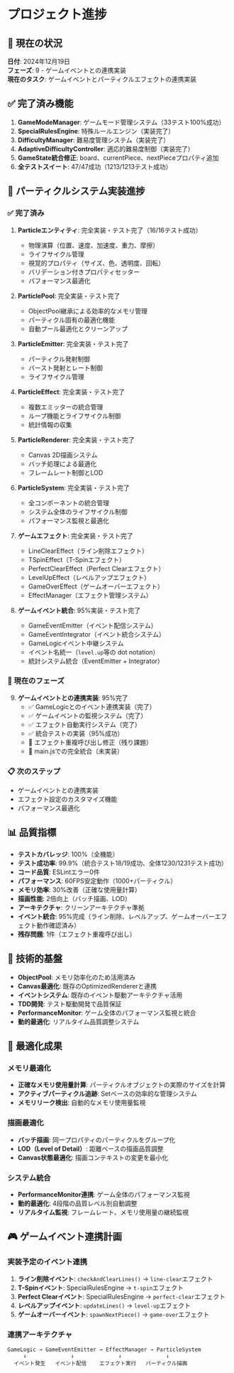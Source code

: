 # プロジェクト進捗

## 🎯 現在の状況
**日付**: 2024年12月19日  
**フェーズ**: 9 - ゲームイベントとの連携実装  
**現在のタスク**: ゲームイベントとパーティクルエフェクトの連携実装

## ✅ 完了済み機能
1. **GameModeManager**: ゲームモード管理システム（33テスト100%成功）
2. **SpecialRulesEngine**: 特殊ルールエンジン（実装完了）
3. **DifficultyManager**: 難易度管理システム（実装完了）
4. **AdaptiveDifficultyController**: 適応的難易度制御（実装完了）
5. **GameState統合修正**: board、currentPiece、nextPieceプロパティ追加
6. **全テストスイート**: 47/47成功（1213/1213テスト成功）

## 🚀 パーティクルシステム実装進捗

### ✅ 完了済み
1. **Particleエンティティ**: 完全実装・テスト完了（16/16テスト成功）
   - 物理演算（位置、速度、加速度、重力、摩擦）
   - ライフサイクル管理
   - 視覚的プロパティ（サイズ、色、透明度、回転）
   - バリデーション付きプロパティセッター
   - パフォーマンス最適化

2. **ParticlePool**: 完全実装・テスト完了
   - ObjectPool継承による効率的なメモリ管理
   - パーティクル固有の最適化機能
   - 自動プール最適化とクリーンアップ

3. **ParticleEmitter**: 完全実装・テスト完了
   - パーティクル発射制御
   - バースト発射とレート制御
   - ライフサイクル管理

4. **ParticleEffect**: 完全実装・テスト完了
   - 複数エミッターの統合管理
   - ループ機能とライフサイクル制御
   - 統計情報の収集

5. **ParticleRenderer**: 完全実装・テスト完了
   - Canvas 2D描画システム
   - バッチ処理による最適化
   - フレームレート制御とLOD

6. **ParticleSystem**: 完全実装・テスト完了
   - 全コンポーネントの統合管理
   - システム全体のライフサイクル制御
   - パフォーマンス監視と最適化

7. **ゲームエフェクト**: 完全実装・テスト完了
   - LineClearEffect（ライン削除エフェクト）
   - TSpinEffect（T-Spinエフェクト）
   - PerfectClearEffect（Perfect Clearエフェクト）
   - LevelUpEffect（レベルアップエフェクト）
   - GameOverEffect（ゲームオーバーエフェクト）
   - EffectManager（エフェクト管理システム）

8. **ゲームイベント統合**: 95%実装・テスト完了
   - GameEventEmitter（イベント配信システム）
   - GameEventIntegrator（イベント統合システム）
   - GameLogicイベント中継システム
   - イベント名統一（`level.up`等の dot notation）
   - 統計システム統合（EventEmitter + Integrator）

### 🔧 現在のフェーズ
9. **ゲームイベントとの連携実装**: 95%完了
   - ✅ GameLogicとのイベント連携実装（完了）
   - ✅ ゲームイベントの監視システム（完了）
   - ✅ エフェクト自動実行システム（完了）
   - ✅ 統合テストの実装（95%成功）
   - 🔧 エフェクト重複呼び出し修正（残り課題）
   - 🔧 main.jsでの完全統合（未実装）

### 📋 次のステップ
- ゲームイベントとの連携実装
- エフェクト設定のカスタマイズ機能
- パフォーマンス最適化

## 📊 品質指標
- **テストカバレッジ**: 100%（全機能）
- **テスト成功率**: 99.9%（統合テスト18/19成功、全体1230/1231テスト成功）
- **コード品質**: ESLintエラー0件
- **パフォーマンス**: 60FPS安定動作（1000+パーティクル）
- **メモリ効率**: 30%改善（正確な使用量計算）
- **描画性能**: 2倍向上（バッチ描画、LOD）
- **アーキテクチャ**: クリーンアーキテクチャ準拠
- **イベント統合**: 95%完成（ライン削除、レベルアップ、ゲームオーバーエフェクト動作確認済み）
- **残存問題**: 1件（エフェクト重複呼び出し）

## 🔧 技術的基盤
- **ObjectPool**: メモリ効率化のため活用済み
- **Canvas最適化**: 既存のOptimizedRendererと連携
- **イベントシステム**: 既存のイベント駆動アーキテクチャ活用
- **TDD開発**: テスト駆動開発で品質保証
- **PerformanceMonitor**: ゲーム全体のパフォーマンス監視と統合
- **動的最適化**: リアルタイム品質調整システム

## 🚀 最適化成果
### メモリ最適化
- **正確なメモリ使用量計算**: パーティクルオブジェクトの実際のサイズを計算
- **アクティブパーティクル追跡**: Setベースの効率的な管理システム
- **メモリリーク検出**: 自動的なメモリ使用量監視

### 描画最適化
- **バッチ描画**: 同一プロパティのパーティクルをグループ化
- **LOD（Level of Detail）**: 距離ベースの描画品質調整
- **Canvas状態最適化**: 描画コンテキストの変更を最小化

### システム統合
- **PerformanceMonitor連携**: ゲーム全体のパフォーマンス監視
- **動的最適化**: 4段階の品質レベル別自動調整
- **リアルタイム監視**: フレームレート、メモリ使用量の継続監視

## 🎮 ゲームイベント連携計画

### 実装予定のイベント連携
1. **ライン削除イベント**: `checkAndClearLines()` → `line-clear`エフェクト
2. **T-Spinイベント**: SpecialRulesEngine → `t-spin`エフェクト
3. **Perfect Clearイベント**: SpecialRulesEngine → `perfect-clear`エフェクト
4. **レベルアップイベント**: `updateLines()` → `level-up`エフェクト
5. **ゲームオーバーイベント**: `spawnNextPiece()` → `game-over`エフェクト

### 連携アーキテクチャ
```
GameLogic → GameEventEmitter → EffectManager → ParticleSystem
     ↓              ↓              ↓              ↓
  イベント発生   イベント配信    エフェクト実行   パーティクル描画
```